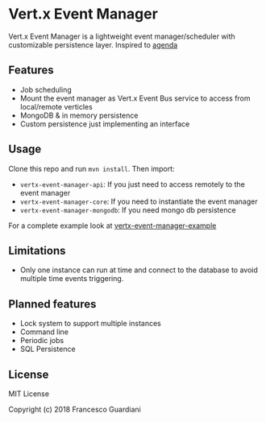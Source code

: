 # Vert.x Event Manager

Vert.x Event Manager is a lightweight event manager/scheduler with customizable persistence layer. Inspired to [agenda](https://github.com/agenda/agenda)

## Features

* Job scheduling
* Mount the event manager as Vert.x Event Bus service to access from local/remote verticles
* MongoDB & in memory persistence
* Custom persistence just implementing an interface

## Usage

Clone this repo and run `mvn install`. Then import:

* `vertx-event-manager-api`: If you just need to access remotely to the event manager
* `vertx-event-manager-core`: If you need to instantiate the event manager
* `vertx-event-manager-mongodb`: If you need mongo db persistence

For a complete example look at [vertx-event-manager-example](vertx-event-manager-example/README.md)

## Limitations

* Only one instance can run at time and connect to the database to avoid multiple time events triggering.

## Planned features

* Lock system to support multiple instances
* Command line
* Periodic jobs
* SQL Persistence

## License

MIT License

Copyright (c) 2018 Francesco Guardiani